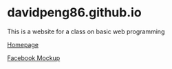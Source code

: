 # davidpeng86.github.io
This is a website for a class on basic web programming


[Homepage](https://davidpeng86.github.io/home.html)

[Facebook Mockup](https://davidpeng86.github.io/hw01&#32;FB_login/home.html)

